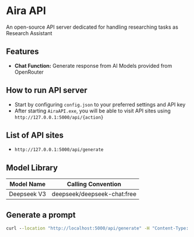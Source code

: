 # Aira API
An open-source API server dedicated for handling researching tasks as Research Assistant

## Features
* **Chat Function:** Generate response from AI Models provided from OpenRouter

## How to run API server
* Start by configuring `config.json` to your preferred settings and API key
* After starting `AiraAPI.exe`, you will be able to visit API sites using `http://127.0.0.1:5000/api/{action}`

## List of API sites
* `http://127.0.0.1:5000/api/generate`

## Model Library
| Model Name | Calling Convention |
| ---------- | ------------------ |
| Deepseek V3 | deepseek/deepseek-chat:free |

## Generate a prompt
```cmd
curl --location "http://localhost:5000/api/generate" -H "Content-Type: application/json" -H "Keep-Alive: true" -H "Accept: text/event-stream" -d "{\"role\": \"user\",\"model\": \"deepseek/deepseek-chat:free\",\"content\": \"What is the purpose of life\"}"
```
